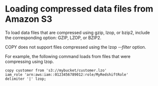 # Loading compressed data files from Amazon S3<a name="t_loading-gzip-compressed-data-files-from-S3"></a>

To load data files that are compressed using gzip, lzop, or bzip2, include the corresponding option: GZIP, LZOP, or BZIP2\.

COPY does not support files compressed using the lzop *\-\-filter* option\.

For example, the following command loads from files that were compressing using lzop\.

```
copy customer from 's3://mybucket/customer.lzo' 
iam_role 'arn:aws:iam::0123456789012:role/MyRedshiftRole'
delimiter '|' lzop;
```